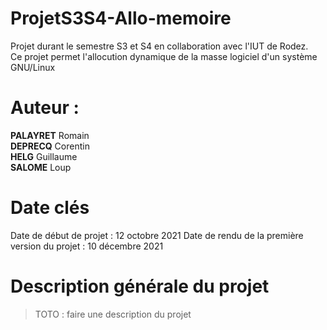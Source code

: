 # ProjetS3S4-Allo-memoire
Projet durant le semestre S3 et S4 en collaboration avec l'IUT de Rodez.  
Ce projet permet l'allocution dynamique de la masse logiciel d'un système GNU/Linux  
# Auteur :
**PALAYRET** Romain  
**DEPRECQ** Corentin  
**HELG** Guillaume  
**SALOME** Loup  

# Date clés
Date de début de projet                        : 12 octobre 2021
Date de rendu de la première version du projet : 10 décembre 2021

# Description générale du projet 

>TOTO : faire une description du projet